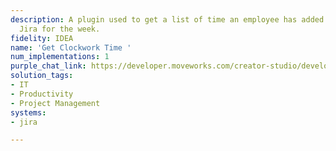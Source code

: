 ```yaml
---
description: A plugin used to get a list of time an employee has added to EPICs in
  Jira for the week.
fidelity: IDEA
name: 'Get Clockwork Time '
num_implementations: 1
purple_chat_link: https://developer.moveworks.com/creator-studio/developer-tools/purple-chat?purple_chat_v1=%7B%22settings%22%3A%7B%22colorStyle%22%3A%22LIGHT%22%2C%22startTime%22%3A%2211%3A43+AM%22%2C%22defaultPerson%22%3A%22GWEN%22%2C%22editable%22%3Atrue%7D%2C%22messages%22%3A%5B%7B%22from%22%3A%22USER%22%2C%22text%22%3A%22Can+you+tell+me+how+much+time+I%27ve+added+to+JIRA+for+my+projects%3F%22%7D%2C%7B%22from%22%3A%22ANNOTATION%22%2C%22text%22%3A%22%3Cp%3E%E2%9C%85+Working+on+%3Cb%3ETime+Added+to+JIRA+for+Projects%3C%2Fb%3E%3Cbr%3E%E2%8F%B3+Calling+Plugin+%3Cb%3EGet+Clockwork+Time%3C%2Fb%3E%3C%2Fp%3E%22%7D%2C%7B%22from%22%3A%22BOT%22%2C%22text%22%3A%22Sure%21+Here%27s+the+time+you%27ve+logged+for+each+project+on+JIRA%3A%22%2C%22cards%22%3A%5B%7B%22title%22%3A%22Project%3A+Website+Redesign%22%2C%22text%22%3A%22Time+Spent%3A+15+hours+-+Working+on+the+new+website+layout+and+UX+improvements.%22%7D%2C%7B%22title%22%3A%22Project%3A+API+Integration%22%2C%22text%22%3A%22Time+Spent%3A+10+hours+-+Implementing+and+testing+the+new+API+connections.%22%7D%2C%7B%22title%22%3A%22Project%3A+Customer+Feedback+System%22%2C%22text%22%3A%22Time+Spent%3A+8+hours+-+Developing+a+new+customer+feedback+portal.%22%7D%5D%7D%5D%7D
solution_tags:
- IT
- Productivity
- Project Management
systems:
- jira

---
```

